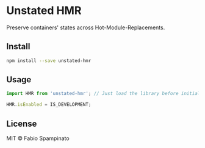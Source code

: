 # Unstated HMR

Preserve containers' states across Hot-Module-Replacements.

## Install

```sh
npm install --save unstated-hmr
```

## Usage

```ts
import HMR from 'unstated-hmr'; // Just load the library before initializing the containers

HMR.isEnabled = IS_DEVELOPMENT;
```

## License

MIT © Fabio Spampinato
